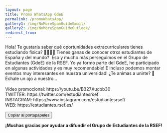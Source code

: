 ```yaml
---
layout: page
title: Promo WhatsApp GdeE
permalink: /promoWhatsApp/
gallery1: /img/NoMoreSpamGuideGmail/
gallery2: /img/NoMoreSpamGuideOutlook/
redirect_from:
---
```


<script>
function copyElementText(id) {
    var text = document.getElementById(id).innerText;
    var elem = document.createElement("textarea");
    document.body.appendChild(elem);
    elem.value = text;
    elem.select();
    document.execCommand("copy");
    document.body.removeChild(elem);
}
</script>

<p class="right-side-header" title="Copy Text" id="promo" onclick="copyElementText(this.id)">
Hola! Te gustaría saber qué oportunidades extracurriculares tienes estudiando física? 👩‍💼👨‍💼 Tienes ganas de conocer otrxs estudiantes de España y del mundo?  Eso y mucho más perseguimos en el Grupo de Estudiantes (GdeE) de la RSEF. Yo ya formo parte del GdeE, he participado en algunas actividades y es muy recomendable! E incluso podemos montar eventos muy interesantes en nuestra universidad! ¿Te animas a unirte? 🚀 <br>Échale un ojo a nuestro... <br><br> Vídeo promocional: https://youtu.be/B327Xucbb30 <br>TWITTER: https://twitter.com/estudiantesrsef <br>INSTAGRAM: https://www.instagram.com/estudiantesrsef/ <br>WEB: https://estudiantes.rsef.es/
</p>

<button onclick="copyElementText('promo')" class="btn-large waves-effect waves-light">Copiar al portapapeles</button>

<p><strong>¡Muchas gracias por ayudar a difundir el Grupo de Estudiantes de la RSEF!</strong></p>
